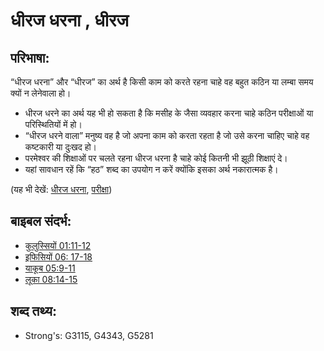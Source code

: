 # धीरज धरना , धीरज #

## परिभाषा: ##

“धीरज धरना” और “धीरज” का अर्थ है किसी काम को करते रहना चाहे वह बहुत कठिन  या लम्बा समय क्यों न लेनेवाला हो।

* धीरज धरने का अर्थ यह भी हो सकता है कि मसीह के जैसा व्यवहार करना चाहे कठिन परीक्षाओं या परिस्थितियों में हो।
* “धीरज धरने वाला” मनुष्य वह है जो अपना काम को करता रहता है जो उसे करना चाहिए चाहे वह कष्टकारी या दुःखद हो।
* परमेश्वर की शिक्षाओं पर चलते रहना धीरज धरना है चाहे कोई कितनी भी झूठी शिक्षाएं दे। 
* यहां सावधान रहें कि “हठ” शब्द का उपयोग न करें क्योंकि इसका अर्थ नकारात्मक है।

(यह भी देखें: [धीरज धरना](../other/patient.md), [परीक्षा](../other/trial.md))

## बाइबल संदर्भ: ##

* [कुलुस्सियों 01:11-12](rc://en/tn/help/col/01/11)
* [इफिसियों 06: 17-18](rc://en/tn/help/eph/06/17)
* [याकूब 05:9-11](rc://en/tn/help/jas/05/09)
* [लूका 08:14-15](rc://en/tn/help/luk/08/14)

## शब्द तथ्य: ##

* Strong's: G3115, G4343, G5281